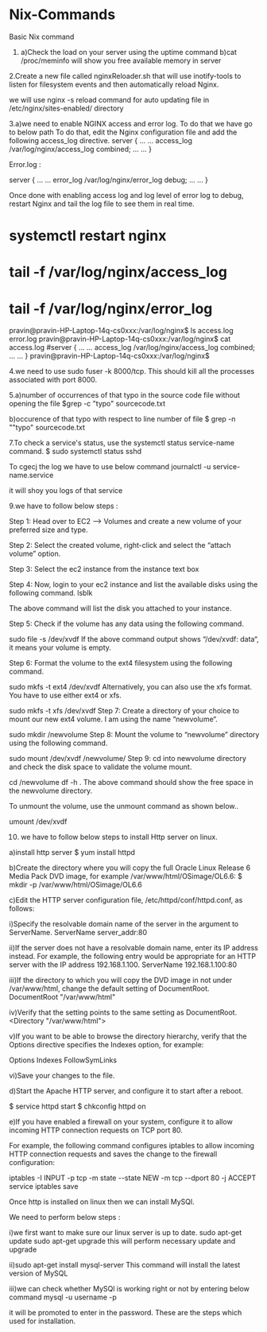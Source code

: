 # Nix-Commands
Basic Nix command

1. a)Check the load on your server using the uptime command
b)cat /proc/meminfo will show you free available memory in server

2.Create a new file called nginxReloader.sh that will use inotify-tools to listen for filesystem events and then automatically reload Nginx.

we will use nginx -s reload command for auto updating file in /etc/nginx/sites-enabled/ directory

3.a)we need to enable NGINX access and error log. To do that we have go to below path
To do that, edit the Nginx configuration file and add the following access_log directive.
server {
...
...
        access_log /var/log/nginx/access_log combined;
...
...
}

Error.log :

server {
...
...
         error_log /var/log/nginx/error_log debug;
...
...
}

Once done with enabling access log and log level of error log to debug, restart Nginx and tail the log file to see them in real time.

# systemctl restart nginx
# tail -f /var/log/nginx/access_log
# tail -f /var/log/nginx/error_log


pravin@pravin-HP-Laptop-14q-cs0xxx:/var/log/nginx$ ls
access.log  error.log
pravin@pravin-HP-Laptop-14q-cs0xxx:/var/log/nginx$ cat access.log
#server {
...
...
        access_log /var/log/nginx/access_log combined;
...
...
}
pravin@pravin-HP-Laptop-14q-cs0xxx:/var/log/nginx$

4.we need to use sudo fuser -k 8000/tcp. This should kill all the processes associated with port 8000.


5.a)number of occurrences of that typo in the source code file without opening the file
$grep -c "typo" sourcecode.txt

b)occurence of that typo with respect to line number of file
$ grep -n ""typo" sourcecode.txt


7.To check a service's status, use the systemctl status service-name command.
$ sudo systemctl status sshd

To cgecj the log we have to use below command
journalctl -u service-name.service

it will shoy you logs of that service

9.we have to follow below steps :

Step 1: Head over to EC2 –> Volumes and create a new volume of your preferred size and type.

Step 2: Select the created volume, right-click and select the “attach volume” option.

Step 3: Select the ec2 instance from the instance text box

Step 4: Now, login to your ec2 instance and list the available disks using the following command. lsblk

The above command will list the disk you attached to your instance.

Step 5: Check if the volume has any data using the following command.

sudo file -s /dev/xvdf
If the above command output shows “/dev/xvdf: data“, it means your volume is empty.

Step 6: Format the volume to the ext4 filesystem using the following command.

sudo mkfs -t ext4 /dev/xvdf
Alternatively, you can also use the xfs format. You have to use either ext4 or xfs.

 sudo mkfs -t xfs /dev/xvdf
Step 7: Create a directory of your choice to mount our new ext4 volume. I am using the name “newvolume“. 

sudo mkdir /newvolume
Step 8: Mount the volume to “newvolume” directory using the following command.

sudo mount /dev/xvdf /newvolume/
Step 9: cd into newvolume directory and check the disk space to validate the volume mount.

cd /newvolume
df -h .
The above command should show the free space in the newvolume directory.

To unmount the volume, use the unmount command as shown below..

umount /dev/xvdf

10. we have to follow below steps to install Http server on linux.

a)install http server
$ yum install httpd

b)Create the directory where you will copy the full Oracle Linux Release 6 Media Pack DVD image, for example /var/www/html/OSimage/OL6.6:
$ mkdir -p /var/www/html/OSimage/OL6.6

c)Edit the HTTP server configuration file, /etc/httpd/conf/httpd.conf, as follows:

i)Specify the resolvable domain name of the server in the argument to ServerName.
ServerName server_addr:80

ii)If the server does not have a resolvable domain name, enter its IP address instead. For example, the following entry would be appropriate for an HTTP server with the IP address 192.168.1.100.
ServerName 192.168.1.100:80

iii)If the directory to which you will copy the DVD image in not under /var/www/html, change the default setting of DocumentRoot.
DocumentRoot "/var/www/html"

iv)Verify that the <Directory> setting points to the same setting as DocumentRoot.
<Directory "/var/www/html">

v)If you want to be able to browse the directory hierarchy, verify that the Options directive specifies the Indexes option, for example:

Options Indexes FollowSymLinks

vi)Save your changes to the file.

d)Start the Apache HTTP server, and configure it to start after a reboot.

$ service httpd start
$ chkconfig httpd on

e)If you have enabled a firewall on your system, configure it to allow incoming HTTP connection requests on TCP port 80.

For example, the following command configures iptables to allow incoming HTTP connection requests and saves the change to the firewall configuration:

iptables -I INPUT -p tcp -m state --state NEW -m tcp --dport 80 -j ACCEPT
service iptables save

Once http is installed on linux then we can install MySQl.

We need to perform below steps :

i)we first want to make sure our linux server is up to date.
sudo apt-get update
sudo apt-get upgrade
this will perform necessary update and upgrade

ii)sudo apt-get install mysql-server
This command will install the latest version of MySQL

iii)we can check whether MySQl is working right or not by entering below command
mysql -u username -p

it will be promoted to enter in the password. These are the steps which used for installation.
